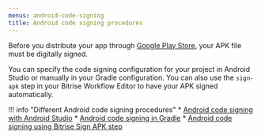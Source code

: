 ```yaml
---
menus: android-code-signing
title: Android code signing procedures
---
```


Before you distribute your app through [Google Play Store](https://play.google.com/store/apps), your APK file must be digitally signed.

You can specify the code signing configuration for your project in Android Studio or manually in your Gradle configuration. You can also use the `sign-apk` step in your Bitrise Workflow Editor to have your APK signed automatically.

!!! info "Different Android code signing procedures"
    * [Android code signing with Android Studio](/code-signing/android-code-signing/android-code-signing-with-android-studio/)
    * [Android code signing in Gradle](/code-signing/android-code-signing/android-code-signing-in-gradle/)
    * [Android code signing using Bitrise Sign APK step](/code-signing/android-code-signing/android-code-signing-using-bitrise-sign-apk-step/)
